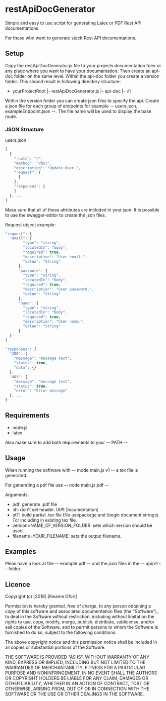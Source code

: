 # restApiDocGenerator
Simple and easy to use script for generating Latex or PDF Rest API documentations.

For those who want to generate stacit Rest API documentations.

## Setup

Copy the restApiDocGenerator.js file to your projects documentation foler or any place where you want to have your documantation. Then create an api-doc folder on the same level. Within the api-doc folder you create a version folder.
This should result in following directory structure:
- yourProjectRoot
  |- restApiDocGenerator.js
  |- api-doc
    |- v1

Within the version folder you can create json files to specify the api. Create a json file for each group of endpoints for example -- users.json, exampleEndpoint.json --. The file name will be used to display the base route.

### JSON Structure
users.json
```javascript
[
  {
    "route": "/",
    "method": "POST",
    "description": "Update User.",
    "request": {
      }
    },
    "responses": {
    }
  }, ...
]
```
Make sure that all of these attributes are included in your json.
It is possible to use the swagger-editor to create the json files.



Request object example:
```javascript
"request": {
  "email": {
        "type": "string",
        "locatedIn": "body",
        "required": true,
        "description": "User email.",
        "value": "String"
      },
      "password": {
        "type": "string",
        "locatedIn": "body",
        "required": true,
        "description": "User password.",
        "value": "String"
      },
      "name": {
        "type": "string",
        "locatedIn": "body",
        "required": true,
        "description": "User name.",
        "value": "String"
      }
  }
}
```

```javascript
"responses": {
  "200": {
    "message": "message text",
    "status": true,
    "data": {}
  },
  "401": {
    "message": "message text",
    "status": true,
    "error": "Error message"
  }, ...
}
```

## Requirements
- node.js
- latex

Also make sure to add both requirements to your -- PATH --

## Usage

When running the software with -- mode main.js v1 -- a tex file is generated.

For generating a pdf file use -- node main.js pdf --

Arguments:
 - pdf: generate .pdf file
 - nh: don't set header. (API Documentation)
 - ptT: build partial .tex file (No usepackage and \begin document strings). For including in existing tex file.
 - version=NAME_OF_VERSION_FOLDER: sets which version should be used.
 - filename=YOUR_FILENAME: sets the output filename. 

## Examples
Pleas have a look at the -- example.pdf -- and the json files in the -- api/v1 -- folder.

## Licence

Copyright (c) [2016] [Kwame Ofori]

Permission is hereby granted, free of charge, to any person obtaining a copy
of this software and associated documentation files (the "Software"), to deal
in the Software without restriction, including without limitation the rights
to use, copy, modify, merge, publish, distribute, sublicense, and/or sell
copies of the Software, and to permit persons to whom the Software is
furnished to do so, subject to the following conditions:

The above copyright notice and this permission notice shall be included in all
copies or substantial portions of the Software.

THE SOFTWARE IS PROVIDED "AS IS", WITHOUT WARRANTY OF ANY KIND, EXPRESS OR
IMPLIED, INCLUDING BUT NOT LIMITED TO THE WARRANTIES OF MERCHANTABILITY,
FITNESS FOR A PARTICULAR PURPOSE AND NONINFRINGEMENT. IN NO EVENT SHALL THE
AUTHORS OR COPYRIGHT HOLDERS BE LIABLE FOR ANY CLAIM, DAMAGES OR OTHER
LIABILITY, WHETHER IN AN ACTION OF CONTRACT, TORT OR OTHERWISE, ARISING FROM,
OUT OF OR IN CONNECTION WITH THE SOFTWARE OR THE USE OR OTHER DEALINGS IN THE
SOFTWARE.

